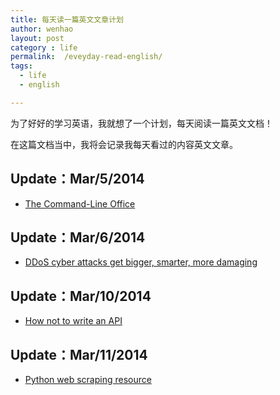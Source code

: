 ```yaml
---
title: 每天读一篇英文文章计划
author: wenhao
layout: post
category : life
permalink:  /eveyday-read-english/
tags: 
  - life
  - english

---
```


为了好好的学习英语，我就想了一个计划，每天阅读一篇英文文档！

在这篇文档当中，我将会记录我每天看过的内容英文文章。

<!--more-->


Update：Mar/5/2014
---

- [The Command-Line Office](http://ebeab.com/2014/03/04/the-command-line-office/)


Update：Mar/6/2014
---
- [DDoS cyber attacks get bigger, smarter, more damaging](http://in.reuters.com/article/2014/03/05/tech-cyber-ddos-idINL6N0LV2WR20140305)


Update：Mar/10/2014
---
- [How not to write an API](http://ghost.teario.com/how-not-to-write-an-api/)


Update：Mar/11/2014
---
- [Python web scraping resource](http://jakeaustwick.me/python-web-scraping-resource/)

